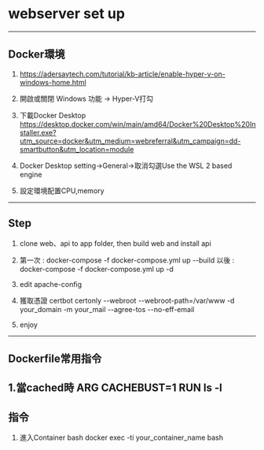# webserver set up
--------------------
## Docker環境
1. https://adersaytech.com/tutorial/kb-article/enable-hyper-v-on-windows-home.html
2. 開啟或關閉 Windows 功能 -> Hyper-V打勾

3. 下載Docker Desktop
    https://desktop.docker.com/win/main/amd64/Docker%20Desktop%20Installer.exe?utm_source=docker&utm_medium=webreferral&utm_campaign=dd-smartbutton&utm_location=module

4. Docker Desktop setting->General->取消勾選Use the WSL 2 based engine

5. 設定環境配置CPU,memory
--------------------
## Step
1. clone web、api to app folder, then build web and install api

2. 第一次 : docker-compose -f docker-compose.yml up --build 
   以後   : docker-compose -f docker-compose.yml up -d

3. edit apache-config

4. 獲取憑證
    certbot certonly --webroot --webroot-path=/var/www -d your_domain -m your_mail --agree-tos --no-eff-email

5. enjoy
--------------------

## Dockerfile常用指令
1.當cached時
ARG CACHEBUST=1
RUN ls -l 
--------------------
## 指令
1. 進入Container bash
docker exec -ti your_container_name bash
